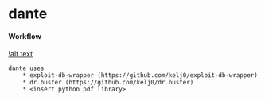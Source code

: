 # dante

#### Workflow
[!alt text](res/dante_workflow.png)


```
dante uses
    * exploit-db-wrapper (https://github.com/kelj0/exploit-db-wrapper)
    * dr.buster (https://github.com/kelj0/dr.buster)
    * <insert python pdf library>
```


